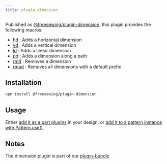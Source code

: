 ```yaml
---
title: plugin-dimension
---
```


Published as [@freesewing/plugin-dimension][1], this plugin provides the
following macros:

- [hd](/reference/macros/hd) : Adds a horizontal dimension
- [vd](/reference/macros/vd) : Adds a vertical dimension
- [ld](/reference/macros/ld) : Adds a linear dimension
- [pd](/reference/macros/pd) : Adds a dimension along a path
- [rmd](/reference/macros/rmd) : Removes a dimension
- [rmad](/reference/macros/rmad) : Removes all dimensions with a default prefix

## Installation

```sh
npm install @freesewing/plugin-dimension
```

## Usage

Either [add it as a part plugins](/reference/api/part/config/plugins) in your
design, or [add it to a pattern instance with
Pattern.use()](/reference/api/pattern/use).

## Notes

The dimension plugin is part of our [plugin-bundle](/reference/plugins/bundle)

[1]: https://www.npmjs.com/package/@freesewing/plugin-dimension

